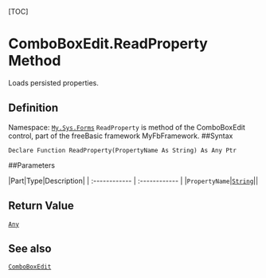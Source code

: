 [TOC]
# ComboBoxEdit.ReadProperty Method
Loads persisted properties.
## Definition
Namespace: [`My.Sys.Forms`](My.Sys.Forms.md)
`ReadProperty` is method of the ComboBoxEdit control, part of the freeBasic framework MyFbFramework.
##Syntax
```freeBasic
Declare Function ReadProperty(PropertyName As String) As Any Ptr
```

##Parameters

|Part|Type|Description|
| :------------ | :------------ |
|`PropertyName`|[`String`]("https://www.freebasic.net/wiki/KeyPgString")||

## Return Value
[`Any`]("https://www.freebasic.net/wiki/KeyPgAny")
## See also
[`ComboBoxEdit`](ComboBoxEdit.md)
